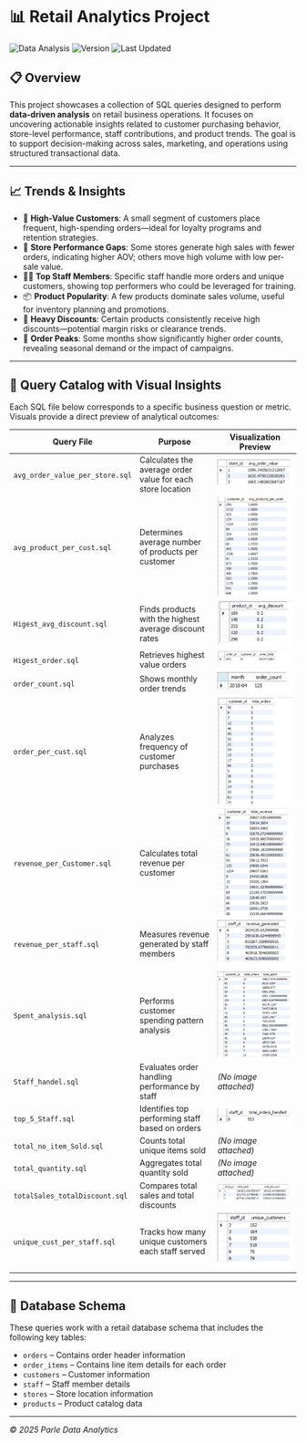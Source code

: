 # 📊 Retail Analytics Project

![Data Analysis](https://img.shields.io/badge/Data%20Analysis-SQL-blue)
![Version](https://img.shields.io/badge/Version-1.0-green)
![Last Updated](https://img.shields.io/badge/Last%20Updated-June%202025-orange)

## 📋 Overview

This project showcases a collection of SQL queries designed to perform **data-driven analysis** on retail business operations. It focuses on uncovering actionable insights related to customer purchasing behavior, store-level performance, staff contributions, and product trends. The goal is to support decision-making across sales, marketing, and operations using structured transactional data.

---

## 📈 Trends & Insights

- 🛒 **High-Value Customers**: A small segment of customers place frequent, high-spending orders—ideal for loyalty programs and retention strategies.
- 🧾 **Store Performance Gaps**: Some stores generate high sales with fewer orders, indicating higher AOV; others move high volume with low per-sale value.
- 👨‍💼 **Top Staff Members**: Specific staff handle more orders and unique customers, showing top performers who could be leveraged for training.
- 📦 **Product Popularity**: A few products dominate sales volume, useful for inventory planning and promotions.
- 💸 **Heavy Discounts**: Certain products consistently receive high discounts—potential margin risks or clearance trends.
- 📅 **Order Peaks**: Some months show significantly higher order counts, revealing seasonal demand or the impact of campaigns.

---

## 🧾 Query Catalog with Visual Insights

Each SQL file below corresponds to a specific business question or metric. Visuals provide a direct preview of analytical outcomes:

| **Query File** | **Purpose** | **Visualization Preview** |
|----------------|-------------|----------------------------|
| `avg_order_value_per_store.sql` | Calculates the average order value for each store location | ![Preview](Images/avgorder_perStore.png) |
| `avg_product_per_cust.sql` | Determines average number of products per customer | ![Preview](Images/AverageOrder_perCust.png) |
| `Higest_avg_discount.sql` | Finds products with the highest average discount rates | ![Preview](Images/avg_discount.png) |
| `Higest_order.sql` | Retrieves highest value orders | ![Preview](Images/Higest_customer_order.png) |
| `order_count.sql` | Shows monthly order trends | ![Preview](Images/HigersMonth_Order.png) |
| `order_per_cust.sql` | Analyzes frequency of customer purchases | ![Preview](Images/order_per_custmoer.png) |
| `revenue_per_Customer.sql` | Calculates total revenue per customer | ![Preview](Images/revenue_per_cust.png) |
| `revenue_per_staff.sql` | Measures revenue generated by staff members | ![Preview](Images/Revenue_per_staff.png) |
| `Spent_analysis.sql` | Performs customer spending pattern analysis | ![Preview](Images/Spent_analyser.png) |
| `Staff_handel.sql` | Evaluates order handling performance by staff | *(No image attached)* |
| `top_5_Staff.sql` | Identifies top performing staff based on orders | ![Preview](Images/Top_staff_order.png) |
| `total_no_item_Sold.sql` | Counts total unique items sold | *(No image attached)* |
| `total_quantity.sql` | Aggregates total quantity sold | *(No image attached)* |
| `totalSales_totalDiscount.sql` | Compares total sales and total discounts | ![Preview](Images/ToatalSales_totalDiscount.png) |
| `unique_cust_per_staff.sql` | Tracks how many unique customers each staff served | ![Preview](Images/Unique_Cust_per_staff.png) |

---

## 🧩 Database Schema

These queries work with a retail database schema that includes the following key tables:

- `orders` – Contains order header information  
- `order_items` – Contains line item details for each order  
- `customers` – Customer information  
- `staff` – Staff member details  
- `stores` – Store location information  
- `products` – Product catalog data  

---

*© 2025 Parle Data Analytics*
